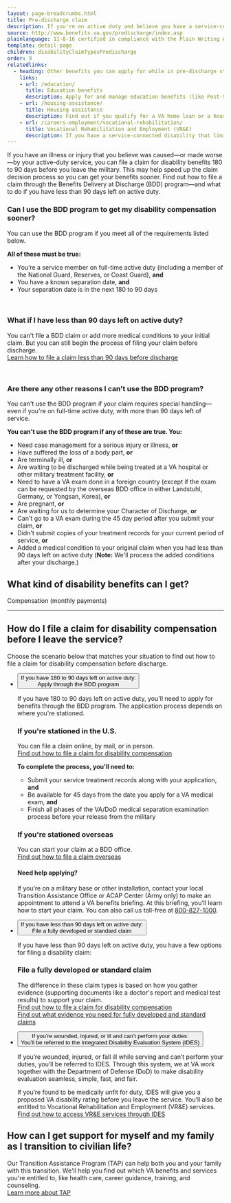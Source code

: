 ```yaml
---
layout: page-breadcrumbs.html
title: Pre-discharge claim
description: If you're on active duty and believe you have a service-connected disability, find out how to file a pre-discharge claim for VA disability benefits. You can file through the Benefits Delivery at Discharge (BDD) program 80 to 90 days before discharge. This may help you get your benefits sooner.
source: http://www.benefits.va.gov/predischarge/index.asp
plainlanguage: 11-8-16 certified in compliance with the Plain Writing Act
template: detail-page
children: disabilityClaimTypesPredischarge
order: 9
relatedlinks:
  - heading: Other benefits you can apply for while in pre-discharge status
    links:
    - url: /education/
      title: Education benefits
      description: Apply for and manage education benefits (like Post-9/11 GI Bill benefits) that you can use to pay for college and training programs.
    - url: /housing-assistance/
      title: Housing assistance
      description: Find out if you qualify for a VA home loan or a housing grant to help you live more independently with your service-connected disability.
    - url: /careers-employment/vocational-rehabilitation/
      title: Vocational Rehabilitation and Employment (VR&E)
      description: If you have a service-connected disability that limits your ability to work or prevents you from working, find out if you can get VR&E benefits and services—like help exploring employment options and getting more training if required.
---
```


<div class="va-introtext">

If you have an illness or injury that you believe was caused—or made worse—by your active-duty service, you can file a claim for disability benefits 180 to 90 days before you leave the military. This may help speed up the claim decision process so you can get your benefits sooner. Find out how to file a claim through the Benefits Delivery at Discharge (BDD) program—and what to do if you have less than 90 days left on active duty.

</div>

<div class="feature" markdown="1">

### Can I use the BDD program to get my disability compensation sooner?

You can use the BDD program if you meet all of the requirements listed below.

**All of these must be true:**

* You’re a service member on full-time active duty (including a member of the National Guard, Reserves, or Coast Guard), **and**
* You have a known separation date, **and**
* Your separation date is in the next 180 to 90 days

<br>

### What if I have less than 90 days left on active duty?

You can't file a BDD claim or add more medical conditions to your initial claim. But you can still begin the process of filing your claim before discharge. <br>
[Learn how to file a claim less than 90 days before discharge](#ways-to-file)

<br>

### Are there any other reasons I can't use the BDD program?

You can't use the BDD program if your claim requires special handling—even if you're on full-time active duty, with more than 90 days left of service.

**You can't use the BDD program if any of these are true. You:**

* Need case management for a serious injury or illness, **or**
* Have suffered the loss of a body part, **or**
* Are terminally ill, **or**
* Are waiting to be discharged while being treated at a VA hospital or other military treatment facility, **or**
* Need to have a VA exam done in a foreign country (except if the exam can be requested by the overseas BDD office in either Landstuhl, Germany, or Yongsan, Korea), **or**
* Are pregnant, **or**
* Are waiting for us to determine your Character of Discharge, **or**
* Can't go to a VA exam during the 45 day period after you submit your claim, **or**
* Didn't submit copies of your treatment records for your current period of service, **or**
* Added a medical condition to your original claim when you had less than 90 days left on active duty (**Note:** We'll process the added conditions after your discharge.)

</div>

## What kind of disability benefits can I get?

Compensation (monthly payments)

---

<span id="ways-to-file"></span>

## How do I file a claim for disability compensation before I leave the service?

Choose the scenario below that matches your situation to find out how to file a claim for disability compensation before discharge.

<ul class="usa-accordion">
<li>
<button class="usa-button-unstyled usa-accordion-button" aria-controls="bdd-program">If you have 180 to 90 days left on active duty: <br>
Apply through the BDD program</button>
<div id="bdd-program" class="usa-accordion-content">

If you have 180 to 90 days left on active duty, you'll need to apply for benefits through the BDD program. The application process depends on where you're stationed.

### If you're stationed in the U.S.

You can file a claim online, by mail, or in person. <br>
[Find out how to file a claim for disability compensation](/disability/how-to-file-claim/)	

**To complete the process, you'll need to:**

* Submit your service treatment records along with your application, **and**
* Be available for 45 days from the date you apply for a VA medical exam, **and**
* Finish all phases of the VA/DoD medical separation examination process before your release from the military

### If you're stationed overseas

You can start your claim at a BDD office. <br>
[Find out how to file a claim overseas](/disability/how-to-file-claim/when-to-file/pre-discharge-claim/file-while-overseas/)

#### Need help applying?

If you’re on a military base or other installation, contact your local Transition Assistance Office or ACAP Center (Army only) to make an appointment to attend a VA benefits briefing. At this briefing, you’ll learn how to start your claim. You can also call us toll-free at <a href="tel:+18008271000">800-827-1000</a>.

</div>
</li>
<li>
<button class="usa-button-unstyled usa-accordion-button" aria-controls="drc-program">If you have less than 90 days left on active duty: <br>
File a fully developed or standard claim</button>
<div id="drc-program" class="usa-accordion-content">

If you have less than 90 days left on active duty, you have a few options for filing a disability claim:

### File a fully developed or standard claim

The difference in these claim types is based on how you gather evidence (supporting documents like a doctor's report and medical test results) to support your claim.<br>
[Find out how to file a claim for disability compensation](/disability/how-to-file-claim/)<br>
[Find out what evidence you need for fully developed and standard claims](/disability/how-to-file-claim/evidence-needed/)

</div>
</li>
<li>
<button class="usa-button-unstyled usa-accordion-button" aria-controls="ides-program">If you’re wounded, injured, or ill and can’t perform your duties: <br>
You’ll be referred to the Integrated Disability Evaluation System (IDES)</button>
<div id="ides-program" class="usa-accordion-content">

If you’re wounded, injured, or fall ill while serving and can’t perform your duties, you’ll be referred to IDES. Through this system, we at VA work together with the Department of Defense (DoD) to make disability evaluation seamless, simple, fast, and fair.

If you’re found to be medically unfit for duty, IDES will give you a proposed VA disability rating before you leave the service. You’ll also be entitled to Vocational Rehabilitation and Employment (VR&E) services. <br>
[Find out how to access VR&E services through IDES](/careers-employment/vocational-rehabilitation/ides/)

</div>
</li>
</ul>


## How can I get support for myself and my family as I transition to civilian life?

Our Transition Assistance Program (TAP) can help both you and your family with this transition. We'll help you find out which VA benefits and services you're entitled to, like health care, career guidance, training, and counseling. <br>
[Learn more about TAP](https://www.benefits.va.gov/TAP/index.asp)
<br>

